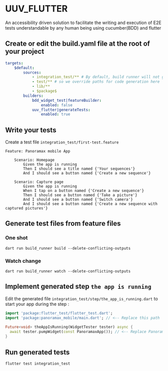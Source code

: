 
# UUV_FLUTTER
An accessibility driven solution to facilitate the writing and execution of E2E tests understandable by any human being using cucumber(BDD) and flutter

## Create or edit the build.yaml file at the root of your project
```yaml  
targets:  
	$default:  
		sources:  
			- integration_test/** # By default, build runner will not generate code in the integration folder  
			- test/** # so we override paths for code generation here  
			- lib/**  
			- $package$  
		builders:  
			bdd_widget_test|featureBuilder:  
				enabled: false  
			uuv_flutter|generateTests:  
				enabled: true  
```  

## Write your tests
Create a test file `integration_test/first-test.feature`
```gherkin  
Feature: Panoramax mobile App  
  
	Scenario: Homepage  
		Given the app is running  
		Then I should see a title named {'Your sequences'}  
		And I should see a button named {'Create a new sequence'}  
  
	Scenario: Capture page  
		Given the app is running  
		When I tap on a button named {'Create a new sequence'}  
		Then I should see a button named {'Take a picture'}  
		And I should see a button named {'Switch camera'}  
		And I should see a button named {'Create a new sequence with captured pictures'}  
```  

## Generate test files from feature files
### One shot
```shell  
dart run build_runner build --delete-conflicting-outputs
```  

### Watch change
```shell  
dart run build_runner watch --delete-conflicting-outputs
```

## Implement generated step `the app is running`
Edit the generated file `integration_test/step/the_app_is_running.dart` to start your app during the step :
```dart  
import 'package:flutter_test/flutter_test.dart';  
import 'package:panoramax_mobile/main.dart'; // <-- Replace this path  
  
Future<void> theAppIsRunning(WidgetTester tester) async {  
  await tester.pumpWidget(const PanoramaxApp()); // <-- Replace PanoramaxApp by your app  
}  
```

## Run generated tests
```shell  
flutter test integration_test
```
